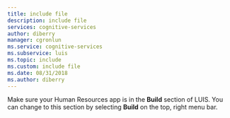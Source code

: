 ```yaml
---
title: include file
description: include file 
services: cognitive-services
author: diberry
manager: cgronlun
ms.service: cognitive-services
ms.subservice: luis
ms.topic: include
ms.custom: include file
ms.date: 08/31/2018
ms.author: diberry
---
```


Make sure your Human Resources app is in the **Build** section of LUIS. You can change to this section by selecting **Build** on the top, right menu bar.
